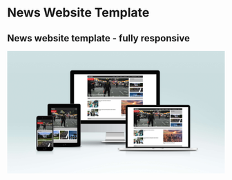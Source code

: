 # News Website Template

## News website template - fully responsive

![](images/screen-mockup.jpg)



